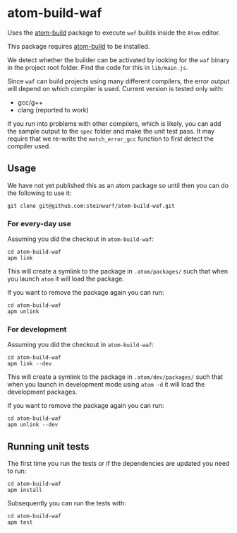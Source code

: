 # atom-build-waf

Uses the [atom-build](https://github.com/noseglid/atom-build) package to
execute `waf` builds inside the `Atom` editor.

This package requires [atom-build](https://github.com/noseglid/atom-build) to
be installed.

We detect whether the builder can be activated by looking for the `waf` binary
in the project root folder. Find the code for this in `lib/main.js`.

Since `waf` can build projects using many different compilers, the error output
will depend on which compiler is used. Current version is tested only with:

* gcc/g++
* clang (reported to work)

If you run into problems with other compilers, which is likely, you can add the
sample output to the `spec` folder and make the unit test pass. It may require
that we re-write the `match_error_gcc` function to first detect the compiler
used.

## Usage

We have not yet published this as an atom package so until then you can do the
following to use it:

```
git clone git@github.com:steinwurf/atom-build-waf.git
```

### For every-day use

Assuming you did the checkout in `atom-build-waf`:

```
cd atom-build-waf
apm link
```

This will create a symlink to the package in `.atom/packages/` such that when
you launch `atom` it will load the package.

If you want to remove the package again you can run:

```
cd atom-build-waf
apm unlink
```

### For development

Assuming you did the checkout in `atom-build-waf`:

```
cd atom-build-waf
apm link --dev
```

This will create a symlink to the package in `.atom/dev/packages/` such that
when you launch in development mode using `atom -d` it will load the development
packages.

If you want to remove the package again you can run:

```
cd atom-build-waf
apm unlink --dev
```

## Running unit tests

The first time you run the tests or if the dependencies are
updated you need to run:

```
cd atom-build-waf
apm install 
```

Subsequently you can run the tests with:

```
cd atom-build-waf
apm test
```
